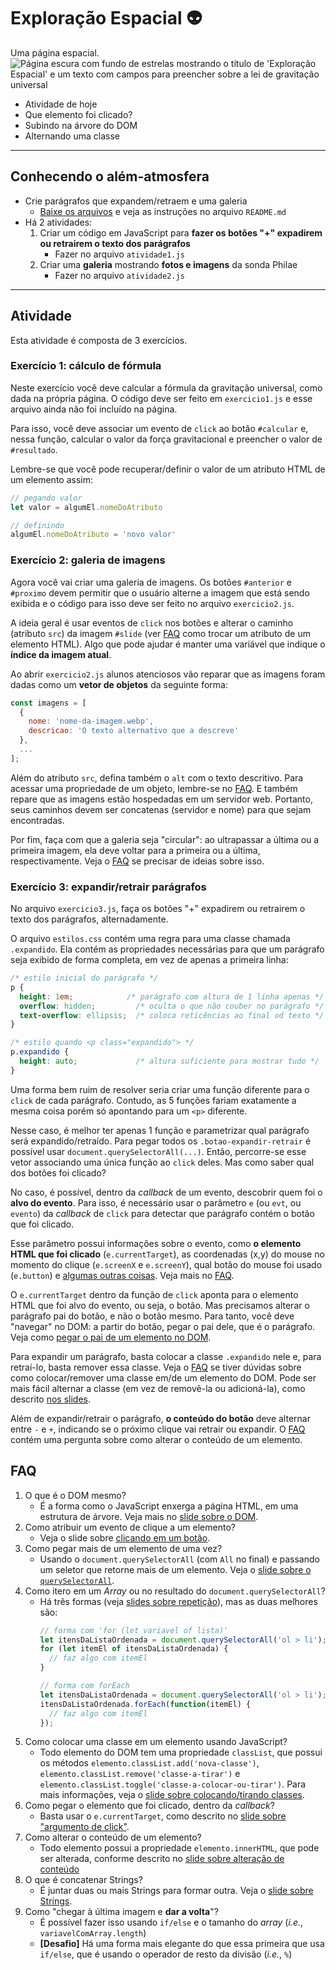 # Exploração Espacial  👽

Uma página espacial.
![Página escura com fundo de estrelas mostrando o título de 'Exploração Espacial' e um texto com campos para preencher sobre a lei de gravitação universal](https://willsallum.github.io/cefet_web/images/cefet-web-space.webp)

- Atividade de hoje
- Que elemento foi clicado?
- Subindo na árvore do DOM
- Alternando uma classe
<!-- {ul:.content} -->

---
## Conhecendo o além-atmosfera

- Crie parágrafos que expandem/retraem e uma galeria 
  - [Baixe os arquivos][space] e veja as instruções
    no arquivo `README.md`
- Há 2 atividades:
  1. Criar um código em JavaScript para **fazer os botões "+"
     expadirem ou retrairem o texto dos parágrafos**
     - Fazer no arquivo `atividade1.js`
  2. Criar uma **galeria** mostrando **fotos e imagens** da sonda Philae
     - Fazer no arquivo `atividade2.js`

[space]: https://github.com/willsallum/cefet_web_space/archive/master.zip

---
## Atividade

Esta atividade é composta de 3 exercícios.

### Exercício 1: cálculo de fórmula

Neste exercício você deve calcular a fórmula da gravitação universal, como
dada na própria página. O código deve ser feito em `exercicio1.js` e
esse arquivo ainda não foi incluído na página.

Para isso, você deve associar um evento de `click` ao botão `#calcular` e,
nessa função, calcular o valor da força gravitacional e preencher o valor
de `#resultado`.

Lembre-se que você pode recuperar/definir o valor de
um atributo HTML de um elemento assim:

```js
// pegando valor
let valor = algumEl.nomeDoAtributo

// definindo
algumEl.nomeDoAtributo = 'novo valor'
```

### Exercício 2: galeria de imagens

Agora você vai criar uma galeria de imagens. Os botões `#anterior`
e `#proximo` devem permitir que o usuário alterne a imagem que está
sendo exibida e o código para isso deve ser feito no arquivo `exercicio2.js`.

A ideia geral é usar eventos de `click` nos botões e alterar o
caminho (atributo `src`) da imagem `#slide` (ver [FAQ](#faq) como trocar
um atributo de um elemento HTML). Algo que pode ajudar é manter uma variável
que indique o **índice da imagem atual**.

Ao abrir `exercicio2.js` alunos atenciosos vão reparar que as imagens 
foram dadas como um **vetor de objetos** da seguinte forma:

```js
const imagens = [
  {
    nome: 'nome-da-imagem.webp',
    descricao: 'O texto alternativo que a descreve'
  },
  ...
];
```

Além do atributo `src`, defina também o `alt` com o texto descritivo.
Para acessar uma propriedade de um objeto, lembre-se no [FAQ](#faq).
E também repare que as imagens estão hospedadas em um servidor web.
Portanto, seus caminhos devem ser concatenas (servidor e nome) para
que sejam encontradas.

Por fim, faça com que a galeria seja "circular": ao ultrapassar a 
última ou a primeira imagem, ela deve voltar para a primeira ou a última,
respectivamente. Veja o [FAQ](#faq) se precisar de ideias sobre isso.


### Exercício 3: expandir/retrair parágrafos

No arquivo `exercicio3.js`, faça os botões "+" expadirem ou 
retrairem o texto dos parágrafos, alternadamente.

O arquivo `estilos.css` contém uma regra para uma classe chamada `.expandido`.
Ela contém as propriedades necessárias para que um parágrafo seja exibido
de forma completa, em vez de apenas a primeira linha:

```css
/* estilo inicial do parágrafo */
p {
  height: 1em;            /* parágrafo com altura de 1 linha apenas */
  overflow: hidden;         /* oculta o que não couber no parágrafo */
  text-overflow: ellipsis;  /* coloca reticências ao final od texto */
}

/* estilo quando <p class="expandido"> */
p.expandido {
  height: auto;             /* altura suficiente para mostrar tudo */
}
```

Uma forma bem ruim de resolver seria criar uma função diferente para
o `click` de cada parágrafo. Contudo, as 5 funções fariam exatamente
a mesma coisa porém só apontando para um `<p>` diferente.

Nesse caso, é melhor ter apenas 1 função e parametrizar qual parágrafo
será expandido/retraído. Para pegar todos os `.botao-expandir-retrair`
é possível usar `document.querySelectorAll(...)`. Então, percorre-se
esse vetor associando uma única função ao `click` deles. Mas como
saber qual dos botões foi clicado?

No caso, é possível, dentro da _callback_ de um evento, descobrir
quem foi o **alvo do evento**. Para isso, é necessário usar o
parâmetro `e` (ou `evt`, ou `evento`) da _callback_  de `click`
para detectar que parágrafo contém o botão que foi clicado.

Esse parâmetro possui informações sobre o evento, como **o elemento HTML
que foi clicado** (`e.currentTarget`), as coordenadas (x,y) do mouse
no momento do clique (`e.screenX` e `e.screenY`), qual botão do
mouse foi usado (`e.button`) e [algumas outras coisas][click-event]. Veja
mais no [FAQ](#faq).

O `e.currentTarget` dentro da função de `click` aponta para o elemento HTML
que foi alvo do evento, ou seja, o botão. Mas precisamos alterar o parágrafo
pai do botão, e não o botão mesmo. Para tanto, você deve "navegar" no DOM:
a partir do botão, pegar o pai dele, que é o parágrafo. Veja como
[pegar o pai de um elemento no DOM][subindo-no-dom].

Para expandir um parágrafo, basta colocar a classe `.expandido` nele e,
para retraí-lo, basta remover essa classe. Veja o [FAQ](#faq) se tiver
dúvidas sobre como colocar/remover uma classe em/de um elemento do DOM.
Pode ser mais fácil alternar a classe (em vez de removê-la ou adicioná-la),
como descrito [nos slides][alternando-uma-classe].

Além de expandir/retrair o parágrafo, **o conteúdo do botão** deve alternar
entre `-` e `+`, indicando se o próximo clique vai retrair ou expandir.
O [FAQ](#faq) contém uma pergunta sobre como alterar o conteúdo de um elemento.



## FAQ

1. O que é o DOM mesmo?
   - É a forma como o JavaScript enxerga a página HTML, em uma estrutura
     de árvore. Veja mais no [slide sobre o DOM][dom].
1. Como atribuir um evento de clique a um elemento?
   - Veja o slide sobre [clicando em um botão][clicando-botao].
1. Como pegar mais de um elemento de uma vez?
   - Usando o `document.querySelectorAll` (com `All` no final) e passando um
     seletor que retorne mais de um elemento. Veja o
     [slide sobre o `querySelectorAll`][query-selector-all].
1. Como itero em um _Array_ ou no resultado do `document.querySelectorAll`?
   - Há três formas (veja [slides sobre repetição][iteracao]), mas as duas
     melhores são:
     ```js
     // forma com 'for (let variavel of lista)'
     let itensDaListaOrdenada = document.querySelectorAll('ol > li');
     for (let itemEl of itensDaListaOrdenada) {
       // faz algo com itemEl
     }
     ```
     ```js
     // forma com forEach
     let itensDaListaOrdenada = document.querySelectorAll('ol > li');
     itensDaListaOrdenada.forEach(function(itemEl) {
       // faz algo com itemEl
     });
     ```
1. Como colocar uma classe em um elemento usando JavaScript?
   - Todo elemento do DOM tem uma propriedade `classList`, que possui os
     métodos `elemento.classList.add('nova-classe')`,
     `elemento.classList.remove('classe-a-tirar')` e
     `elemento.classList.toggle('classe-a-colocar-ou-tirar')`. Para mais
     informações, veja o [slide sobre colocando/tirando classes][classes].
1. Como pegar o elemento que foi clicado, dentro da _callback_?
   - Basta usar o `e.currentTarget`, como descrito no
     [slide sobre "argumento de click"][argumento-de-click].
1. Como alterar o conteúdo de um elemento?
   - Todo elemento possui a propriedade `elemento.innerHTML`, que pode ser
     alterada, conforme descrito no
     [slide sobre alteração de conteúdo][alterando-o-conteudo]
1. O que é concatenar Strings?
   - É juntar duas ou mais Strings para formar outra. Veja o
     [slide sobre Strings][tipo-string].
1. Como "chegar à última imagem e **dar a volta**"?
   - É possível fazer isso usando `if/else` e o tamanho do _array_
     (_i.e._, `variavelComArray.length`)
   - **[Desafio]** Há uma forma mais elegante do que essa primeira que
     usa `if/else`, que é usando o operador de resto da divisão (_i.e._, `%`)


[alternando-uma-classe]: https://willsallum.github.io/cefet_web/classes/js2/#alternando-uma-classe
[dom]: https://willsallum.github.io/cefet_web/classes/js2/#dando-comportamento-a-pagina
[click-event]: https://developer.mozilla.org/en-US/docs/Web/Events/click
[clicando-botao]: https://willsallum.github.io/cefet_web/classes/js2/#exemplo-clique-em-um-botão
[query-selector-all]: https://willsallum.github.io/cefet_web/classes/js2/#selecionando-um-elemento
[subindo-no-dom]: https://willsallum.github.io/cefet_web/classes/js2/#subindo-na-árvore-do-dom-12-1
[iteracao]: https://willsallum.github.io/cefet_web/classes/js1/#for-formas-mais-legais
[classes]: https://willsallum.github.io/cefet_web/classes/js2/#colocandoremovendo-classes
[argumento-de-click]: https://willsallum.github.io/cefet_web/classes/js2/#exemplo-de-callback
[alterando-o-conteudo]: https://willsallum.github.io/cefet_web/classes/js2/#anatomia-de-uma-tag
[tipo-string]: https://willsallum.github.io/cefet_web/classes/js1/#manipulando-strings
[const]: https://willsallum.github.io/cefet_web/classes/js1#const-e-var
